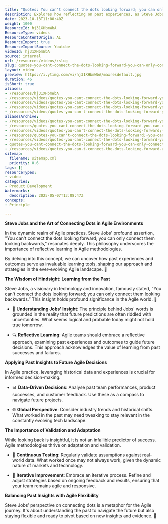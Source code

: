 ```yaml
---
title: "Quotes: You can't connect the dots looking forward; you can only connect them looking backwards. Steve Jobs"
description: Explores how reflecting on past experiences, as Steve Jobs advised, guides Agile teams in making informed, adaptive decisions and continuous improvements.
date: 2023-10-13T11:00:40Z
weight: 1000
ResourceId: hj31XHbmWbA
ResourceType: videos
ResourceContentOrigin: AI
ResourceImport: true
ResourceImportSource: Youtube
videoId: hj31XHbmWbA
source: internal
url: /resources/videos/:slug
slug: quotes-you-cant-connect-the-dots-looking-forward-you-can-only-connect-them-looking-backwards-steve-jobs-hj31XHbmWbA
layout: video
preview: https://i.ytimg.com/vi/hj31XHbmWbA/maxresdefault.jpg
duration: 46
isShort: true
aliases:
- /resources/hj31XHbmWbA
- /resources/videos/quotes-you-cant-connect-the-dots-looking-forward-you-can-only-connect-them-looking-backwards-steve-jobs-hj31XHbmWbA
- /resources/videos/quotes-you-cant-connect-the-dots-looking-forward-you-can-only-connect-them-looking-backwards-steve-jobs
- /resources/videos/quotes-you-cant-connect-the-dots-looking-forward-you-can-only-connect-them-looking-backwards
- /resources/videos/quotes-you-can-t-connect-the-dots-looking-forward-you-can-only-connect-them-looking-backwards.-steve-jobs
aliasesArchive:
- /resources/videos/quotes-you-cant-connect-the-dots-looking-forward-you-can-only-connect-them-looking-backwards-steve-jobs
- /resources/quotes-you-cant-connect-the-dots-looking-forward-you-can-only-connect-them-looking-backwards-steve-jobs
- /resources/videos/quotes-you-can't-connect-the-dots-looking-forward;-you-can-only-connect-them-looking-backwards
- /resources/quotes-you-can't-connect-the-dots-looking-forward;-you-can-only-connect-them-looking-backwards
- /resources/videos/quotes-you-cant-connect-the-dots-looking-forward-you-can-only-connect-them-looking-backwards
- quotes-you-cant-connect-the-dots-looking-forward-you-can-only-connect-them-looking-backwards-steve-jobs-hj31XHbmWbA
- /resources/videos/quotes-you-can-t-connect-the-dots-looking-forward-you-can-only-connect-them-looking-backwards.-steve-jobs
sitemap:
  filename: sitemap.xml
  priority: 0.6
tags: []
resourceTypes:
- video
categories:
- Product Development
Watermarks:
  description: 2025-05-07T13:08:47Z
concepts:
- Principle

---
```

**Steve Jobs and the Art of Connecting Dots in Agile Environments** 

In the dynamic realm of Agile practices, Steve Jobs' profound assertion, "You can't connect the dots looking forward; you can only connect them looking backwards," resonates deeply. This philosophy underscores the importance of reflective learning in Agile methodologies.  

By delving into this concept, we can uncover how past experiences and outcomes serve as invaluable learning tools, shaping our approach and strategies in the ever-evolving Agile landscape. 🌟 

**The Wisdom of Hindsight: Learning from the Past** 

Steve Jobs, a visionary in technology and innovation, famously stated, “You can't connect the dots looking forward; you can only connect them looking backwards.” This insight holds profound significance in the Agile world. 🔄 

- 🧐 **Understanding Jobs' Insight**: The principle behind Jobs' words is grounded in the reality that future predictions are often riddled with uncertainties. What seems logical and probable today might not hold true tomorrow. 

- 🔍 **Reflective Learning**: Agile teams should embrace a reflective approach, examining past experiences and outcomes to guide future decisions. This approach acknowledges the value of learning from past successes and failures. 

**Applying Past Insights to Future Agile Decisions** 

In Agile practice, leveraging historical data and experiences is crucial for informed decision-making. 

- 📊 **Data-Driven Decisions**: Analyse past team performances, product successes, and customer feedback. Use these as a compass to navigate future projects. 

- 🌐 **Global Perspective**: Consider industry trends and historical shifts. What worked in the past may need tweaking to stay relevant in the constantly evolving tech landscape. 

**The Importance of Validation and Adaptation** 

While looking back is insightful, it is not an infallible predictor of success. Agile methodologies thrive on adaptation and validation. 

- 🔬 **Continuous Testing**: Regularly validate assumptions against real-world data. What worked once may not always work, given the dynamic nature of markets and technology. 

- 🔄 **Iterative Improvement**: Embrace an iterative process. Refine and adjust strategies based on ongoing feedback and results, ensuring that your team remains agile and responsive. 

**Balancing Past Insights with Agile Flexibility** 

Steve Jobs’ perspective on connecting dots is a metaphor for the Agile journey. It's about understanding the past to navigate the future but also staying flexible and ready to pivot based on new insights and evidence. 🌟
